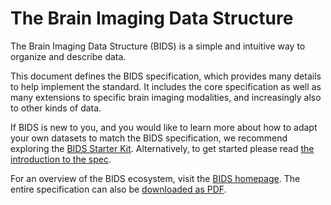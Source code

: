 # The Brain Imaging Data Structure

The Brain Imaging Data Structure (BIDS) is a simple and intuitive way to
organize and describe data.

This document defines the BIDS specification, which provides many details
to help implement the standard. It includes the core specification as well as many extensions
to specific brain imaging modalities, and increasingly also to other kinds of
data.

If BIDS is new to you, and you would like to learn more about how to adapt your
own datasets to match the BIDS specification, we recommend exploring the
[BIDS Starter Kit](https://bids-standard.github.io/bids-starter-kit/).
Alternatively, to get started please read [the introduction to the spec](01-introduction.md).

For an overview of the BIDS ecosystem, visit the [BIDS homepage](https://bids.neuroimaging.io).
The entire specification can also be [downloaded as PDF](https://doi.org/10.5281/zenodo.3686061).
